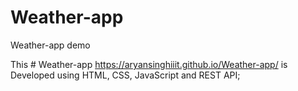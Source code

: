 # Weather-app
Weather-app demo

This # Weather-app https://aryansinghiiit.github.io/Weather-app/ is Developed using HTML, CSS, JavaScript and REST API;
